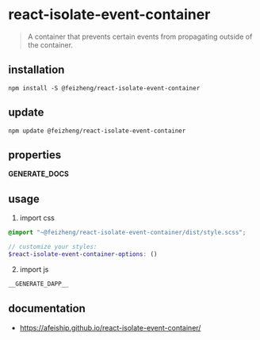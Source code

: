 # react-isolate-event-container
> A container that prevents certain events from propagating outside of the container.

## installation
```shell
npm install -S @feizheng/react-isolate-event-container
```

## update
```shell
npm update @feizheng/react-isolate-event-container
```

## properties
__GENERATE_DOCS__

## usage
1. import css
  ```scss
  @import "~@feizheng/react-isolate-event-container/dist/style.scss";

  // customize your styles:
  $react-isolate-event-container-options: ()
  ```
2. import js
  ```js
__GENERATE_DAPP__
  ```

## documentation
- https://afeiship.github.io/react-isolate-event-container/

